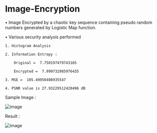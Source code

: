 # Image-Encryption
• Image Encrypted by a chaotic key sequence containing pseudo random numbers generated by Logistic
Map function.

• Various security analysis
performed

    1. Histogram Analysis

    2. Information Entropy :

        Original =  7.750197479743165

        Encrypted =  7.999732985976435

    3. MSE =  105.49950408935547

    4. PSNR value is 27.93229512428496 dB

Sample Image :





![image](https://user-images.githubusercontent.com/43861831/122173950-edd1be80-ce9f-11eb-972e-75469eeea573.png)

Result :




![image](https://user-images.githubusercontent.com/43861831/122174046-04781580-cea0-11eb-821a-e2ed63268646.png)
